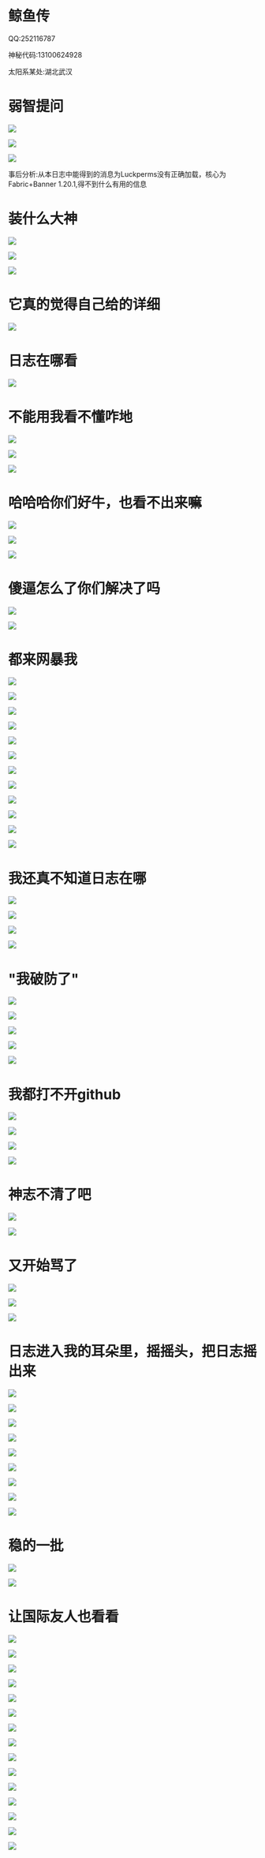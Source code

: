 # 鲸鱼传

QQ:252116787

神秘代码:13100624928

太阳系某处:湖北武汉


# 弱智提问

![](/others/鲸鱼传/1.png)

![](/others/鲸鱼传/1-1.png)

![](/others/鲸鱼传/2.png)

事后分析:从本日志中能得到的消息为Luckperms没有正确加载，核心为Fabric+Banner 1.20.1,得不到什么有用的信息

# 装什么大神

![](/others/鲸鱼传/3.png)

![](/others/鲸鱼传/4.png)

![](/others/鲸鱼传/5.png)

# 它真的觉得自己给的详细

![](/others/鲸鱼传/6.png)

# 日志在哪看

![](/others/鲸鱼传/7.png)

# 不能用我看不懂咋地

![](/others/鲸鱼传/8.png)

![](/others/鲸鱼传/9.png)

![](/others/鲸鱼传/10.png)

# 哈哈哈你们好牛，也看不出来嘛

![](/others/鲸鱼传/11.png)

![](/others/鲸鱼传/12.png)

![](/others/鲸鱼传/13.png)

# 傻逼怎么了你们解决了吗

![](/others/鲸鱼传/14.png)

![](/others/鲸鱼传/15.png)

# 都来网暴我

![](/others/鲸鱼传/16.png)

![](/others/鲸鱼传/17.png)

![](/others/鲸鱼传/18.png)

![](/others/鲸鱼传/19.png)

![](/others/鲸鱼传/19-1.jpg)

![](/others/鲸鱼传/20.png)

![](/others/鲸鱼传/21.png)

![](/others/鲸鱼传/22.png)

![](/others/鲸鱼传/23.png)

![](/others/鲸鱼传/24.png)

![](/others/鲸鱼传/25.png)

![](/others/鲸鱼传/26.png)

# 我还真不知道日志在哪

![](/others/鲸鱼传/27.png)

![](/others/鲸鱼传/28.png)

![](/others/鲸鱼传/29.png)

![](/others/鲸鱼传/30.png)

# "我破防了"

![](/others/鲸鱼传/31.png)

![](/others/鲸鱼传/32.png)

![](/others/鲸鱼传/33.png)

![](/others/鲸鱼传/34.png)

![](/others/鲸鱼传/35.png)

# 我都打不开github

![](/others/鲸鱼传/36.png)

![](/others/鲸鱼传/37.png)

![](/others/鲸鱼传/38.png)

![](/others/鲸鱼传/39.png)

# 神志不清了吧

![](/others/鲸鱼传/40.png)

![](/others/鲸鱼传/41.png)

# 又开始骂了

![](/others/鲸鱼传/42.png)

![](/others/鲸鱼传/43.png)

![](/others/鲸鱼传/44.png)

# 日志进入我的耳朵里，摇摇头，把日志摇出来

![](/others/鲸鱼传/45.png)

![](/others/鲸鱼传/46.png)

![](/others/鲸鱼传/47.png)

![](/others/鲸鱼传/48.png)

![](/others/鲸鱼传/49.png)

![](/others/鲸鱼传/50.png)

![](/others/鲸鱼传/51.png)

![](/others/鲸鱼传/52.png)

![](/others/鲸鱼传/53.png)

# 稳的一批

![](/others/鲸鱼传/54.png)

![](/others/鲸鱼传/55.png)

# 让国际友人也看看

![](/others/鲸鱼传/56.png)

![](/others/鲸鱼传/57.png)

![](/others/鲸鱼传/58.png)

![](/others/鲸鱼传/59.png)

![](/others/鲸鱼传/60.png)

![](/others/鲸鱼传/61.png)

![](/others/鲸鱼传/62.png)

![](/others/鲸鱼传/63.png)

![](/others/鲸鱼传/64.png)

![](/others/鲸鱼传/65.png)

![](/others/鲸鱼传/66.png)

![](/others/鲸鱼传/67.png)

![](/others/鲸鱼传/68.png)

![](/others/鲸鱼传/69.png)

![](/others/鲸鱼传/69-1.png)

